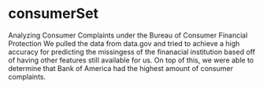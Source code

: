 # consumerSet
Analyzing Consumer Complaints under the Bureau of Consumer Financial Protection
We pulled the data from data.gov and tried to achieve a high accuracy for predicting the missingess of the finanacial institution based off of having other features still available for us. On top of this, we were able to determine that Bank of America had the highest amount of consumer complaints.
